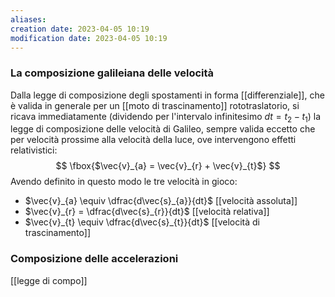 ```yaml
---
aliases: 
creation date: 2023-04-05 10:19
modification date: 2023-04-05 10:19
---
```


### La composizione galileiana delle velocità
Dalla legge di composizione degli spostamenti in forma [[differenziale]], che è valida in generale per un [[moto di trascinamento]] rototraslatorio, si ricava immediatamente (dividendo per l'intervalo infinitesimo $dt = t_{2}-t_{1}$) la legge di composizione delle velocità di Galileo, sempre valida eccetto che per velocità prossime alla velocità della luce, ove intervengono effetti relativistici:
$$
\fbox{$\vec{v}_{a} = \vec{v}_{r} + \vec{v}_{t}$}
$$Avendo definito in questo modo le tre velocità in gioco:
- $\vec{v}_{a} \equiv \dfrac{d\vec{s}_{a}}{dt}$ [[velocità assoluta]]
- $\vec{v}_{r} = \dfrac{d\vec{s}_{r}}{dt}$ [[velocità relativa]]
- $\vec{v}_{t} \equiv \dfrac{d\vec{s}_{t}}{dt}$ [[velocità di trascinamento]]


### Composizione delle accelerazioni

[[legge di compo]]